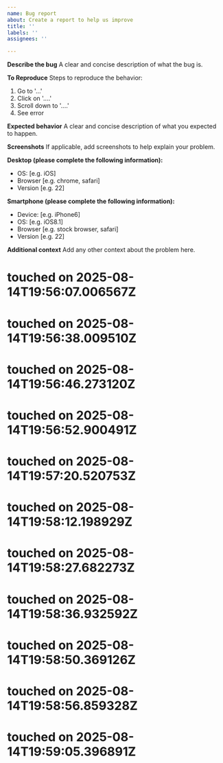 ```yaml
---
name: Bug report
about: Create a report to help us improve
title: ''
labels: ''
assignees: ''

---
```


**Describe the bug**
A clear and concise description of what the bug is.

**To Reproduce**
Steps to reproduce the behavior:
1. Go to '...'
2. Click on '....'
3. Scroll down to '....'
4. See error

**Expected behavior**
A clear and concise description of what you expected to happen.

**Screenshots**
If applicable, add screenshots to help explain your problem.

**Desktop (please complete the following information):**
 - OS: [e.g. iOS]
 - Browser [e.g. chrome, safari]
 - Version [e.g. 22]

**Smartphone (please complete the following information):**
 - Device: [e.g. iPhone6]
 - OS: [e.g. iOS8.1]
 - Browser [e.g. stock browser, safari]
 - Version [e.g. 22]

**Additional context**
Add any other context about the problem here.

# touched on 2025-08-14T19:56:07.006567Z
# touched on 2025-08-14T19:56:38.009510Z
# touched on 2025-08-14T19:56:46.273120Z
# touched on 2025-08-14T19:56:52.900491Z
# touched on 2025-08-14T19:57:20.520753Z
# touched on 2025-08-14T19:58:12.198929Z
# touched on 2025-08-14T19:58:27.682273Z
# touched on 2025-08-14T19:58:36.932592Z
# touched on 2025-08-14T19:58:50.369126Z
# touched on 2025-08-14T19:58:56.859328Z
# touched on 2025-08-14T19:59:05.396891Z